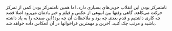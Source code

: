 نامتمرکز بودن این انقلاب خوبی‌های بسیاری دارد، اما همین نامتمرکز بودن کمی از تمرکز حرکت می‌کاهد. گاهی وفتها بین انبوهی از عکس و فیلم و خبر یادمان می‌رود اصلا قصد چه کاری داشتیم و قدم بعدی چه بود و ملاحظات آن چه بود!
این صفحه را به یاد داشته باشید و مرتب چک کنید. آخرین و مهمترین فراخوانها در آن انعکاس داده خواهد شد.
